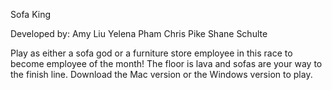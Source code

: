 Sofa King

Developed by:
Amy Liu
Yelena Pham
Chris Pike
Shane Schulte

Play as either a sofa god or a furniture store employee in this race to become employee of the month! The floor is lava and sofas are your way to the finish line.
Download the Mac version or the Windows version to play.